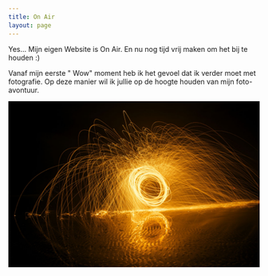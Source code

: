 ```yaml
---
title: On Air
layout: page
---
```


Yes... Mijn eigen Website is On Air. En nu nog tijd vrij maken om het bij te houden :)

<!--more-->

Vanaf mijn eerste " Wow" moment heb ik het gevoel dat ik verder moet met fotografie.
Op deze manier wil ik jullie op de hoogte houden van mijn foto-avontuur.

![Lightpainting](/portfolio/projecten/Lightpainting.jpg)
